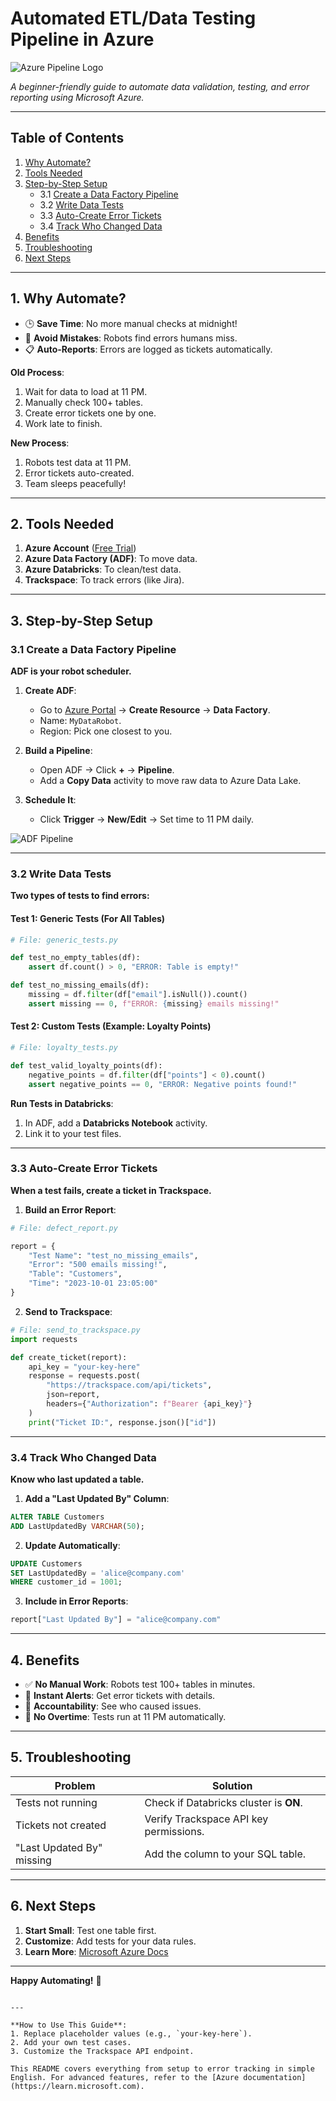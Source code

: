 # Automated ETL/Data Testing Pipeline in Azure  
![Azure Pipeline Logo](https://dummyimage.com/1200x400/0078d4/ffffff&text=Automate+Data+Testing+in+Azure)  

*A beginner-friendly guide to automate data validation, testing, and error reporting using Microsoft Azure.*  

---

## Table of Contents  
1. [Why Automate?](#why-automate)  
2. [Tools Needed](#tools)  
3. [Step-by-Step Setup](#setup)  
   - 3.1 [Create a Data Factory Pipeline](#adf)  
   - 3.2 [Write Data Tests](#tests)  
   - 3.3 [Auto-Create Error Tickets](#tickets)  
   - 3.4 [Track Who Changed Data](#tracking)  
4. [Benefits](#benefits)  
5. [Troubleshooting](#troubleshoot)  
6. [Next Steps](#next)  

---

## 1. Why Automate? <a name="why-automate"></a>  
- 🕒 **Save Time**: No more manual checks at midnight!  
- 🚫 **Avoid Mistakes**: Robots find errors humans miss.  
- 📋 **Auto-Reports**: Errors are logged as tickets automatically.  

**Old Process**:  
1. Wait for data to load at 11 PM.  
2. Manually check 100+ tables.  
3. Create error tickets one by one.  
4. Work late to finish.  

**New Process**:  
1. Robots test data at 11 PM.  
2. Error tickets auto-created.  
3. Team sleeps peacefully!  

---

## 2. Tools Needed <a name="tools"></a>  
1. **Azure Account** ([Free Trial](https://azure.microsoft.com/))  
2. **Azure Data Factory (ADF)**: To move data.  
3. **Azure Databricks**: To clean/test data.  
4. **Trackspace**: To track errors (like Jira).  

---

## 3. Step-by-Step Setup <a name="setup"></a>  

### 3.1 Create a Data Factory Pipeline <a name="adf"></a>  
**ADF is your robot scheduler.**  

1. **Create ADF**:  
   - Go to [Azure Portal](https://portal.azure.com/) → **Create Resource** → **Data Factory**.  
   - Name: `MyDataRobot`.  
   - Region: Pick one closest to you.  

2. **Build a Pipeline**:  
   - Open ADF → Click **+** → **Pipeline**.  
   - Add a **Copy Data** activity to move raw data to Azure Data Lake.  

3. **Schedule It**:  
   - Click **Trigger** → **New/Edit** → Set time to 11 PM daily.  

![ADF Pipeline](https://dummyimage.com/800x200/555/fff&text=ADF+Daily+Schedule)  

---

### 3.2 Write Data Tests <a name="tests"></a>  
**Two types of tests to find errors:**  

#### **Test 1: Generic Tests (For All Tables)**  
```python  
# File: generic_tests.py  

def test_no_empty_tables(df):  
    assert df.count() > 0, "ERROR: Table is empty!"  

def test_no_missing_emails(df):  
    missing = df.filter(df["email"].isNull()).count()  
    assert missing == 0, f"ERROR: {missing} emails missing!"  
```  

#### **Test 2: Custom Tests (Example: Loyalty Points)**  
```python  
# File: loyalty_tests.py  

def test_valid_loyalty_points(df):  
    negative_points = df.filter(df["points"] < 0).count()  
    assert negative_points == 0, "ERROR: Negative points found!"  
```  

**Run Tests in Databricks**:  
1. In ADF, add a **Databricks Notebook** activity.  
2. Link it to your test files.  

---

### 3.3 Auto-Create Error Tickets <a name="tickets"></a>  
**When a test fails, create a ticket in Trackspace.**  

1. **Build an Error Report**:  
```python  
# File: defect_report.py  

report = {  
    "Test Name": "test_no_missing_emails",  
    "Error": "500 emails missing!",  
    "Table": "Customers",  
    "Time": "2023-10-01 23:05:00"  
}  
```  

2. **Send to Trackspace**:  
```python  
# File: send_to_trackspace.py  
import requests  

def create_ticket(report):  
    api_key = "your-key-here"  
    response = requests.post(  
        "https://trackspace.com/api/tickets",  
        json=report,  
        headers={"Authorization": f"Bearer {api_key}"}  
    )  
    print("Ticket ID:", response.json()["id"])  
```  

---

### 3.4 Track Who Changed Data <a name="tracking"></a>  
**Know who last updated a table.**  

1. **Add a "Last Updated By" Column**:  
```sql  
ALTER TABLE Customers  
ADD LastUpdatedBy VARCHAR(50);  
```  

2. **Update Automatically**:  
```sql  
UPDATE Customers  
SET LastUpdatedBy = 'alice@company.com'  
WHERE customer_id = 1001;  
```  

3. **Include in Error Reports**:  
```python  
report["Last Updated By"] = "alice@company.com"  
```  

---

## 4. Benefits <a name="benefits"></a>  
- ✅ **No Manual Work**: Robots test 100+ tables in minutes.  
- 📩 **Instant Alerts**: Get error tickets with details.  
- 👤 **Accountability**: See who caused issues.  
- 📅 **No Overtime**: Tests run at 11 PM automatically.  

---

## 5. Troubleshooting <a name="troubleshoot"></a>  

| Problem                  | Solution                                  |  
|--------------------------|-------------------------------------------|  
| Tests not running         | Check if Databricks cluster is **ON**.    |  
| Tickets not created       | Verify Trackspace API key permissions.    |  
| "Last Updated By" missing | Add the column to your SQL table.         |  

---

## 6. Next Steps <a name="next"></a>  
1. **Start Small**: Test one table first.  
2. **Customize**: Add tests for your data rules.  
3. **Learn More**: [Microsoft Azure Docs](https://learn.microsoft.com/azure/data-factory/)  

--- 

**Happy Automating!** 🚀  
``` 

---

**How to Use This Guide**:  
1. Replace placeholder values (e.g., `your-key-here`).  
2. Add your own test cases.  
3. Customize the Trackspace API endpoint.  

This README covers everything from setup to error tracking in simple English. For advanced features, refer to the [Azure documentation](https://learn.microsoft.com).

